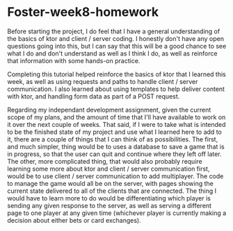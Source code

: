 # Foster-week8-homework

Before starting the project, I do feel that I have a general understanding of the basics of ktor and client / server coding.
I honestly don't have any open questions going into this, but I can say that this will be a good chance to see what I do and don't understand as well as I think I do,
as well as reinforce that information with some hands-on practice.

Completing this tutorial helped reinforce the basics of ktor that I learned this week, as well as using requests and paths to handle client / server communication. I also learned about using templates to help deliver content with ktor, and handling form data as part of a POST request.

Regarding my independant development assignment, given the current scope of my plans, and the amount of time that I'll have available to work on it over the next couple of weeks. That said, if I were to take what is intended to be the finished state of my project and use what I learned here to add to it, there are a couple of things that I can think of as possibilities. The first, and much simpler, thing would be to uses a database to save a game that is in progress, so that the user can quit and continue where they left off later. The other, more complicated thing, that would also probably require learning some more about ktor and client / server communication first, would be to use client / server communication to add multiplayer. The code to manage the game would all be on the server, with pages showing the current state delivered to all of the clients that are connected. The thing I would have to learn more to do would be differentiating which player is sending any given response to the server, as well as serving a different page to one player at any given time (whichever player is currently making a decision about either bets or card exchanges).
